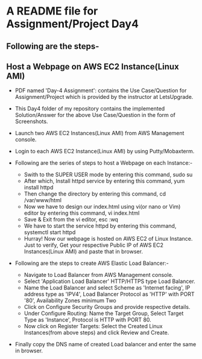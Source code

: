 # A README file for Assignment/Project Day4

## Following are the steps-
## Host a Webpage on AWS EC2 Instance(Linux AMI)

- PDF named 'Day-4 Assignment': contains the Use Case/Question for Assignment/Project which is provided by the instructor at LetsUpgrade.
- This Day4 folder of my repository contains the implemented Solution/Answer for the above Use Case/Question in the form of Screenshots.
- Launch two AWS EC2 Instances(Linux AMI) from AWS Management console.
- Login to each AWS EC2 Instance(Linux AMI) by using Putty/Mobaxterm.
- Following are the series of steps to host a Webpage on each Instance:-
    - Swith to the SUPER USER mode by entering this command, sudo su
    - After which, Install httpd service by entering this command, yum install httpd
    - Then change the directory by entering this command, cd /var/www/html
    - Now we have to design our index.html using vi(or nano or Vim) editor by entering this command, vi index.html
    - Save & Exit from the vi editor, esc :wq
    - We have to start the service httpd by entering this command, systemctl start httpd 
    - Hurray! Now our webpage is hosted on AWS EC2 of Linux Instance. Just to verify, Get your respective Public IP of AWS EC2 Instances(Linux AMI) and paste that in browser.

- Following are the steps to create AWS Elastic Load Balancer:-
    - Navigate to Load Balancer from AWS Management console.
    - Select 'Application Load Balancer' HTTP/HTTPS type Load Balancer.
    - Name the Load Balancer and select Scheme as 'Internet facing',
    IP address type as 'IPV4',
    Load Balancer Protocol as 'HTTP' with PORT '80',
    Availability Zones minimum Two
    - Click on Configure Security Groups and provide respective details.
    - Under Configure Routing:
    Name the Target Group,
    Select Target Type as 'Instance',
    Protocol is HTTP with PORT 80.
    - Now click on Register Targets:
    Select the Created Linux Instances(from above steps) and click Review and Create.
    
- Finally copy the DNS name of created Load balancer and enter the same in browser.
